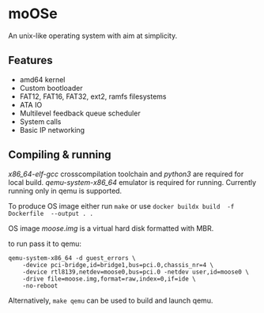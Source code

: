 # moOSe

An unix-like operating system with aim at simplicity.

## Features 

* amd64 kernel
* Custom bootloader
* FAT12, FAT16, FAT32, ext2, ramfs filesystems
* ATA IO
* Multilevel feedback queue scheduler
* System calls
* Basic IP networking

## Compiling & running

*x86_64-elf-gcc* crosscompilation toolchain and *python3* are required for local build.
*qemu-system-x86_64* emulator is required for running.
Currently running only in qemu is supported.

To produce OS image either run `make` or use `docker buildx build 
-f Dockerfile  --output . .`

OS image *moose.img* is a virtual hard disk formatted with MBR.

to run pass it to qemu:
```
qemu-system-x86_64 -d guest_errors \
	-device pci-bridge,id=bridge1,bus=pci.0,chassis_nr=4 \
	-device rtl8139,netdev=moose0,bus=pci.0 -netdev user,id=moose0 \
	-drive file=moose.img,format=raw,index=0,if=ide \
	-no-reboot
```

Alternatively, `make qemu` can be used to build and launch qemu.
